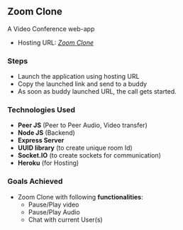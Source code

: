 ## Zoom Clone
A Video Conference web-app
* Hosting URL: *[Zoom Clone](https://zoom-clone-dk.herokuapp.com/)* 

### Steps
* Launch the application using hosting URL
* Copy the launched link and send to a buddy
* As soon as buddy launched URL, the call gets started.

### Technologies Used
* **Peer JS** (Peer to Peer Audio, Video transfer)
* **Node JS** (Backend)
* **Express Server**
* **UUID library** (to create unique room Id)
* **Socket.IO** (to create sockets for communication)
* **Heroku** (for Hosting)

### Goals Achieved
* Zoom Clone with following **functionalities**:
    * Pause/Play video 
    * Pause/Play Audio
    * Chat with current User(s)
